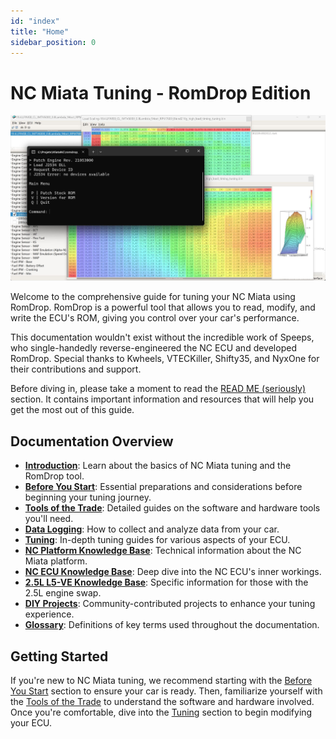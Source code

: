 ```yaml
---
id: "index"
title: "Home"
sidebar_position: 0
---
```


# NC Miata Tuning - RomDrop Edition

![](/images/image128.png)

Welcome to the comprehensive guide for tuning your NC Miata using RomDrop. RomDrop is a powerful tool that allows you to read, modify, and write the ECU's ROM, giving you control over your car's performance.

This documentation wouldn't exist without the incredible work of Speeps, who single-handedly reverse-engineered the NC ECU and developed RomDrop. Special thanks to Kwheels, VTECKiller, Shifty35, and NyxOne for their contributions and support.

Before diving in, please take a moment to read the [READ ME (seriously)](/read-me-seriously) section. It contains important information and resources that will help you get the most out of this guide.

## Documentation Overview

- **[Introduction](/introduction)**: Learn about the basics of NC Miata tuning and the RomDrop tool.
- **[Before You Start](/before-you-start)**: Essential preparations and considerations before beginning your tuning journey.
- **[Tools of the Trade](/tools-of-the-trade)**: Detailed guides on the software and hardware tools you'll need.
- **[Data Logging](/data-logging)**: How to collect and analyze data from your car.
- **[Tuning](/tuning)**: In-depth tuning guides for various aspects of your ECU.
- **[NC Platform Knowledge Base](/nc-platform-knowledge-base)**: Technical information about the NC Miata platform.
- **[NC ECU Knowledge Base](/nc-ecu-knowledge-base)**: Deep dive into the NC ECU's inner workings.
- **[2.5L L5-VE Knowledge Base](/25l-l5-ve-knowledge-base)**: Specific information for those with the 2.5L engine swap.
- **[DIY Projects](/diy-projects)**: Community-contributed projects to enhance your tuning experience.
- **[Glossary](/glossary)**: Definitions of key terms used throughout the documentation.

## Getting Started

If you're new to NC Miata tuning, we recommend starting with the [Before You Start](/before-you-start) section to ensure your car is ready. Then, familiarize yourself with the [Tools of the Trade](/tools-of-the-trade) to understand the software and hardware involved. Once you're comfortable, dive into the [Tuning](/tuning) section to begin modifying your ECU.
